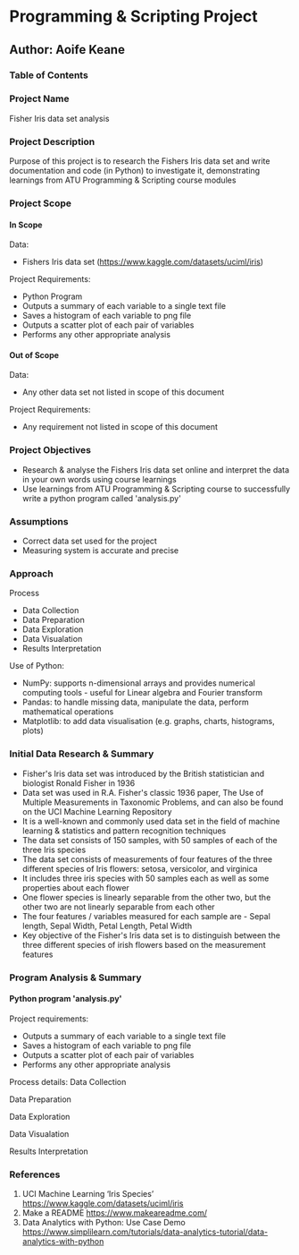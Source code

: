 # Programming & Scripting Project
## Author: Aoife Keane

### Table of Contents


### Project Name 
Fisher Iris data set analysis

### Project Description
Purpose of this project is to research the Fishers Iris data set and write documentation and code (in Python) to investigate it, demonstrating learnings from ATU Programming & Scripting course modules 

### Project Scope
#### In Scope
Data: 
* Fishers Iris data set (https://www.kaggle.com/datasets/uciml/iris) 

Project Requirements: 
* Python Program
* Outputs a summary of each variable to a single text file 
* Saves a histogram of each variable to png file 
* Outputs a scatter plot of each pair of variables 
* Performs any other appropriate analysis 

#### Out of Scope
Data: 
* Any other data set not listed in scope of this document

Project Requirements: 
* Any requirement not listed in scope of this document

### Project Objectives
- Research & analyse the Fishers Iris data set online and interpret the data in your own words using course learnings
- Use learnings from ATU Programming & Scripting course to successfully write a python program called 'analysis.py'

### Assumptions
* Correct data set used for the project
* Measuring system is accurate and precise

### Approach 
Process
* Data Collection 
* Data Preparation 
* Data Exploration 
* Data Visualation 
* Results Interpretation

Use of Python:
* NumPy: supports n-dimensional arrays and provides numerical computing tools - useful for Linear algebra and Fourier transform
* Pandas: to handle missing data, manipulate the data, perform mathematical operations
* Matplotlib: to add data visualisation (e.g. graphs, charts, histograms, plots)

### Initial Data Research & Summary
* Fisher's Iris data set was introduced by the British statistician and biologist Ronald Fisher in 1936
* Data set was used in R.A. Fisher's classic 1936 paper, The Use of Multiple Measurements in Taxonomic Problems, and can also be found on the UCI Machine Learning Repository
* It is a well-known and commonly used data set in the field of machine learning & statistics and pattern recognition techniques
* The data set consists of 150 samples, with 50 samples of each of the three Iris species
* The data set consists of measurements of four features of the three different species of Iris flowers: setosa, versicolor, and virginica 
* It includes three iris species with 50 samples each as well as some properties about each flower
* One flower species is linearly separable from the other two, but the other two are not linearly separable from each other
* The four features / variables measured for each sample are - Sepal length, Sepal Width, Petal Length, Petal Width
* Key objective of the Fisher's Iris data set is to distinguish between the three different species of irish flowers based on the measurement features

### Program Analysis & Summary
#### Python program 'analysis.py'
Project requirements:
* Outputs a summary of each variable to a single text file
* Saves a histogram of each variable to png file 
* Outputs a scatter plot of each pair of variables 
* Performs any other appropriate analysis

Process details:
Data Collection



Data Preparation


Data Exploration



Data Visualation



Results Interpretation



### References
1. UCI Machine Learning ‘Iris Species’ https://www.kaggle.com/datasets/uciml/iris
2. Make a README https://www.makeareadme.com/ 
3. Data Analytics with Python: Use Case Demo https://www.simplilearn.com/tutorials/data-analytics-tutorial/data-analytics-with-python
